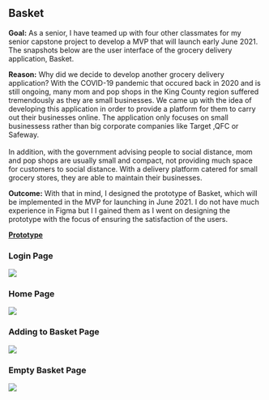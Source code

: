 ## Basket
**Goal:** As a senior, I have teamed up with four other classmates for my senior capstone project to develop a MVP that will launch early June 2021. The snapshots below
          are the user interface of the grocery delivery application, Basket. 
          
**Reason:** Why did we decide to develop another grocery delivery application? With the COVID-19 pandemic that occured back in 2020 and is still ongoing, many mom and pop shops 
            in the King County region suffered tremendously as they are small businesses. We came up with the idea of developing this application in order to provide a platform
            for them to carry out their businesses online. The application only focuses on small businessess rather than big corporate companies like Target ,QFC or Safeway.
            <br><br>
            In addition, with the government advising people to social distance, mom and pop shops are usually small and compact, not providing much space for customers to social distance. With a delivery platform catered for small grocery stores, they are able to maintain their businesses.  
            
**Outcome:** With that in mind, I designed the prototype of Basket, which will be implemented in the MVP for launching in June 2021. I do not have much experience in Figma but I
              I gained them as I went on designing the prototype with the focus of ensuring the satisfaction of the users. 
              
**[Prototype](https://www.figma.com/proto/1VTK2Sjvjr6izTILztoyAb/GoGoGrocery-Portfolio?node-id=89%3A0&viewport=-1030%2C775%2C1&scaling=scale-down&page-id=0%3A1)**

### Login Page
<img src="images/First Time User Frame.jpg?raw=true"/>

### Home Page
<img src="images/Search Grocery.jpg?raw=true"/>

### Adding to Basket Page
<img src="images/Search Grocery 6.jpg?raw=true"/>

### Empty Basket Page
<img src="images/Empty Cart.jpg?raw=true"/>


